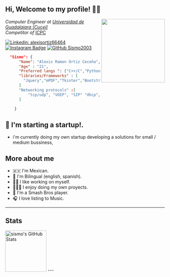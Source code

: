 <h2> Hi, Welcome to my profile! 👋🏻 </h2>
<img src="https://media.giphy.com/media/aCgRZuk6GqOQ4w4BTY/giphy.gif" width='200' align="right">
<p> <em>Computer Engineer at <a href='http://www.cucei.udg.mx/' rel="noopener" target="_blank" >Universidad de Guadalajara (Cucei)</a>
<br>Competitor of</em> <a rel="noopener" target="_blank" href='https://icpc.global/'>ICPC</a>
</p>


[![Linkedin: alexisortiz66464](https://img.shields.io/badge/-alexisortiz66464-blue?style=flat-square&logo=Linkedin&logoColor=white&link=https://www.linkedin.com/in/alexisortiz66464/)](https://www.linkedin.com/in/alexisortiz66464/)
[![Instagram Badge](https://img.shields.io/badge/-aocreative03-e4405f?style=flat-square&logo=Instagram&logoColor=white)](https://www.instagram.com/aocreative03/)
[![GitHub Sismo2003](https://img.shields.io/github/followers/Sismo2003?label=follow&style=social)](https://github.com/Sismo2003)

```json
  "Sismo": {
      "Name": "Alexis Ramon Ortiz Ceceña",
      "Age" : "21",
      "Preferred langs ": ["C++/C","Python","HTML/CSS","PHP","JavaScript"],
      "libraries/Frameworks" : [
        "Jquery","mPDF","Tkinter","Bootstrap","Tailwind", "Asterisk"
      ]
      "Networking protocols" :[
          "tcp/udp", "VOIP", "SIP" "dhcp", "ssh" , "ftp/sftp" , "fmtp"
      ]
      
    }
```
## 🤖 I'm starting a startup!.
  - i'm currently doing my own startup developing a solutions for small / medium bussiness,
## More about me
- 🇲🇽 I'm Mexican.
- 💬 I'm Bilingual (english, spanish).
- 💪🏻 I like working on myself.
- 👨🏻‍💻 I enjoy doing my own proyects.
- 👾 I'm a Smash Bros player.
- 🎧 I love listing to Music.

---
## Stats 
<img alt="sismo's GitHub Stats" height=130 src="https://github-readme-stats.vercel.app/api?username=sismo2003&show_icons=true&theme=nord">
---
